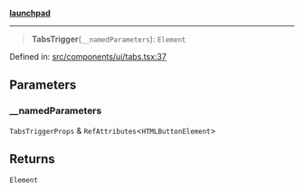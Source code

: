 [**launchpad**](index.md)

***

> **TabsTrigger**(`__namedParameters`): `Element`

Defined in: [src/components/ui/tabs.tsx:37](https://github.com/victorbratov/launchpad/blob/76a3946e066bd4867b4d8959b0de6dc2965f2137/src/components/ui/tabs.tsx#L37)

## Parameters

### \_\_namedParameters

`TabsTriggerProps` & `RefAttributes`\<`HTMLButtonElement`\>

## Returns

`Element`
